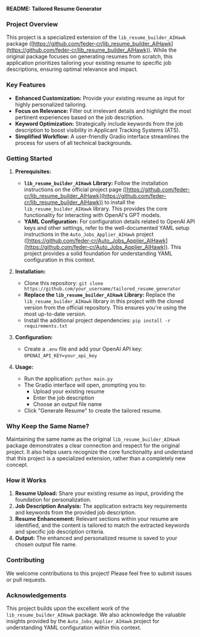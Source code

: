 
**README: Tailored Resume Generator**

### **Project Overview**

This project is a specialized extension of the `lib_resume_builder_AIHawk` package ([https://github.com/feder-cr/lib_resume_builder_AIHawk](https://github.com/feder-cr/lib_resume_builder_AIHawk)). While the original package focuses on generating resumes from scratch, this application prioritizes tailoring your existing resume to specific job descriptions, ensuring optimal relevance and impact.

### **Key Features**

* **Enhanced Customization:** Provide your existing resume as input for highly personalized tailoring.
* **Focus on Relevance:**  Filter out irrelevant details and highlight the most pertinent experiences based on the job description.
* **Keyword Optimization:**  Strategically include keywords from the job description to boost visibility in Applicant Tracking Systems (ATS).
* **Simplified Workflow:**  A user-friendly Gradio interface streamlines the process for users of all technical backgrounds.

### **Getting Started**

1. **Prerequisites:**
   * **`lib_resume_builder_AIHawk` Library:** Follow the installation instructions on the official project page ([https://github.com/feder-cr/lib_resume_builder_AIHawk](https://github.com/feder-cr/lib_resume_builder_AIHawk)) to install the `lib_resume_builder_AIHawk` library. This provides the core functionality for interacting with OpenAI's GPT models.
   * **YAML Configuration:**  For configuration details related to OpenAI API keys and other settings, refer to the well-documented YAML setup instructions in the  `Auto_Jobs_Applier_AIHawk` project ([https://github.com/feder-cr/Auto_Jobs_Applier_AIHawk](https://github.com/feder-cr/Auto_Jobs_Applier_AIHawk)). This project provides a solid foundation for understanding YAML configuration in this context.

2. **Installation:**
   * Clone this repository: `git clone https://github.com/your_username/tailored_resume_generator`
   * **Replace the `lib_resume_builder_AIHawk` Library:** Replace the `lib_resume_builder_AIHawk` library in this project with the cloned version from the official repository. This ensures you're using the most up-to-date version.
   * Install the additional project dependencies: `pip install -r requirements.txt`

3. **Configuration:**
   * Create a `.env` file and add your OpenAI API key: `OPENAI_API_KEY=your_api_key`

4. **Usage:**
   * Run the application: `python main.py`
   * The Gradio interface will open, prompting you to:
     * Upload your existing resume
     * Enter the job description
     * Choose an output file name
   * Click "Generate Resume" to create the tailored resume.

### **Why Keep the Same Name?**

Maintaining the same name as the original `lib_resume_builder_AIHawk` package demonstrates a clear connection and respect for the original project. It also helps users recognize the core functionality and understand that this project is a specialized extension, rather than a completely new concept.

### **How it Works**

1. **Resume Upload:** Share your existing resume as input, providing the foundation for personalization.
2. **Job Description Analysis:** The application extracts key requirements and keywords from the provided job description.
3. **Resume Enhancement:** Relevant sections within your resume are identified, and the content is tailored to match the extracted keywords and specific job description criteria.
4. **Output:** The enhanced and personalized resume is saved to your chosen output file name.

### **Contributing**

We welcome contributions to this project! Please feel free to submit issues or pull requests.

### **Acknowledgements**

This project builds upon the excellent work of the `lib_resume_builder_AIHawk` package. We also acknowledge the valuable insights provided by the `Auto_Jobs_Applier_AIHawk` project for understanding YAML configuration within this context.
